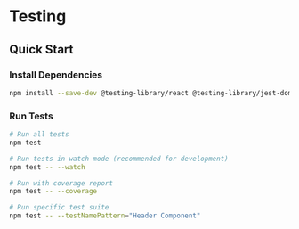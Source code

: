 # Testing

## Quick Start

### Install Dependencies
```bash
npm install --save-dev @testing-library/react @testing-library/jest-dom @testing-library/user-event jest-axe
```

### Run Tests
```bash
# Run all tests
npm test

# Run tests in watch mode (recommended for development)
npm test -- --watch

# Run with coverage report
npm test -- --coverage

# Run specific test suite
npm test -- --testNamePattern="Header Component"
```
